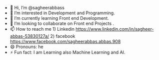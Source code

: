 - 👋 Hi, I’m @sagheerabbass
- 👀 I’m interested in Development and Programming.
- 🌱 I’m currently learning Front end Development.
- 💞️ I’m looking to collaborate on Front end Projects .
- 📫 How to reach me 1) Linkedin https://www.linkedin.com/in/sagheer-abbas-53830127a/ 2) facebook  https://www.facebook.com/sagheerabbas.abbas.908
- 😄 Pronouns: he
- ⚡ Fun fact: I am Learning also Machine Learning and AI.

<!---
sagheerabbass/sagheerabbass is a ✨ special ✨ repository because its `README.md` (this file) appears on your GitHub profile.
You can click the Preview link to take a look at your changes.
--->
